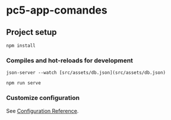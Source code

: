 # pc5-app-comandes

## Project setup
```
npm install
```

### Compiles and hot-reloads for development
```
json-server --watch [src/assets/db.json](src/assets/db.json) 

npm run serve
```
### Customize configuration
See [Configuration Reference](https://cli.vuejs.org/config/).
